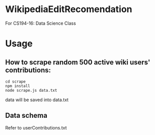# WikipediaEditRecomendation
For CS194-16: Data Science Class

# Usage

## How to scrape random 500 active wiki users' contributions:
```
cd scrape
npm install
node scrape.js data.txt
```
data will be saved into data.txt
## Data schema
Refer to userContributions.txt
